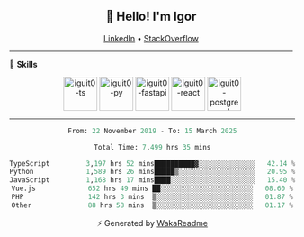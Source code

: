 <h2 align="center">👋 Hello! I'm Igor</h2>
<p align="center">
  <a href="https://www.linkedin.com/in/igor-lucio-alves">LinkedIn</a> •
  <a href="https://stackoverflow.com/users/12039222/igor-alves">StackOverflow</a>
</p>

-------

<!--🚀 **Stats**

<div align="center">
  <img height="200px" alt="iguit0-card-stats" src="https://github-readme-stats.vercel.app/api?username=iguit0&show_icons=false&theme=catppuccin_mocha&include_all_commits=true&count_private=true&hide=contribs&rank_icon=github"/>
</div>-->

<!------->

🎯 **Skills**

<div style="display: inline-block;" align="center">
  <img align="center" alt="iguit0-ts" height="60" width="60" src="https://cdn.jsdelivr.net/gh/devicons/devicon/icons/typescript/typescript-original.svg" /> 
  <img align="center" alt="iguit0-py" height="60" width="60" src="https://cdn.jsdelivr.net/gh/devicons/devicon/icons/python/python-original-wordmark.svg" />
  <img align="center" alt="iguit0-fastapi" height="60" width="60" src="https://cdn.jsdelivr.net/gh/devicons/devicon@latest/icons/fastapi/fastapi-original-wordmark.svg" />
  <img align="center" alt="iguit0-react" height="60" width="60" src="https://cdn.jsdelivr.net/gh/devicons/devicon/icons/react/react-original.svg" />
  <img align="center" alt="iguit0-postgresql" height="60" width="60" src="https://cdn.jsdelivr.net/gh/devicons/devicon/icons/postgresql/postgresql-original-wordmark.svg" />

-------

<!--START_SECTION:waka-->

```python
From: 22 November 2019 - To: 15 March 2025

Total Time: 7,499 hrs 35 mins

TypeScript         3,197 hrs 52 mins██████████▓░░░░░░░░░░░░░░   42.14 %
Python             1,589 hrs 26 mins█████▒░░░░░░░░░░░░░░░░░░░   20.95 %
JavaScript         1,168 hrs 17 mins████░░░░░░░░░░░░░░░░░░░░░   15.40 %
Vue.js             652 hrs 49 mins ██░░░░░░░░░░░░░░░░░░░░░░░   08.60 %
PHP                142 hrs 3 mins  ▒░░░░░░░░░░░░░░░░░░░░░░░░   01.87 %
Other              88 hrs 58 mins  ▒░░░░░░░░░░░░░░░░░░░░░░░░   01.17 %
```

<!--END_SECTION:waka-->

⚡ Generated by [WakaReadme](https://github.com/athul/waka-readme)
